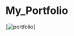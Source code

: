 # My_Portfolio


[![portfolio](https://img.shields.io/badge/my_portfolio-000?style=for-the-badge&logo=ko-fi&logoColor=white)]

